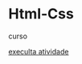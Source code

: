 # Html-Css
 curso

 <a href=" https://anacaroline0807.github.io/Html-Css/exercícios/exe001">execulta atividade</a>
